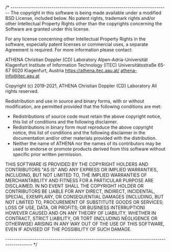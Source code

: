 /* -----------------------------------------------------------------------------
The copyright in this software is being made available under a modified BSD
License, included below. No patent rights, trademark rights and/or 
other Intellectual Property Rights other than the copyrights concerning 
the Software are granted under this license.

For any license concerning other Intellectual Property Rights in the software, 
especially patent licenses or commercial uses, a separate Agreement is required. 
For more information please contact:

ATHENA Christian Doppler (CD) Laboratory
Alpen-Adria-Universität Klagenfurt
Institute of Information Technology (ITEC)
Universitätsstraße 65-67
9020 Klagenfurt, Austria
https://athena.itec.aau.at/
athena-info@itec.aau.at

Copyright (c) 2019-2021, ATHENA Christian Doppler (CD) Laboratory 
All rights reserved.

Redistribution and use in source and binary forms, with or without
modification, are permitted provided that the following conditions are met:

 * Redistributions of source code must retain the above copyright notice,
   this list of conditions and the following disclaimer.
 * Redistributions in binary form must reproduce the above copyright notice,
   this list of conditions and the following disclaimer in the documentation
   and/or other materials provided with the distribution.
 * Neither the name of ATHENA nor the names of its contributors may
   be used to endorse or promote products derived from this software without
   specific prior written permission.

THIS SOFTWARE IS PROVIDED BY THE COPYRIGHT HOLDERS AND CONTRIBUTORS "AS IS"
AND ANY EXPRESS OR IMPLIED WARRANTIES, INCLUDING, BUT NOT LIMITED TO, THE
IMPLIED WARRANTIES OF MERCHANTABILITY AND FITNESS FOR A PARTICULAR PURPOSE
ARE DISCLAIMED. IN NO EVENT SHALL THE COPYRIGHT HOLDER OR CONTRIBUTORS
BE LIABLE FOR ANY DIRECT, INDIRECT, INCIDENTAL, SPECIAL, EXEMPLARY, OR
CONSEQUENTIAL DAMAGES (INCLUDING, BUT NOT LIMITED TO, PROCUREMENT OF
SUBSTITUTE GOODS OR SERVICES; LOSS OF USE, DATA, OR PROFITS; OR BUSINESS
INTERRUPTION) HOWEVER CAUSED AND ON ANY THEORY OF LIABILITY, WHETHER IN
CONTRACT, STRICT LIABILITY, OR TORT (INCLUDING NEGLIGENCE OR OTHERWISE)
ARISING IN ANY WAY OUT OF THE USE OF THIS SOFTWARE, EVEN IF ADVISED OF
THE POSSIBILITY OF SUCH DAMAGE.


------------------------------------------------------------------------------------------- */
